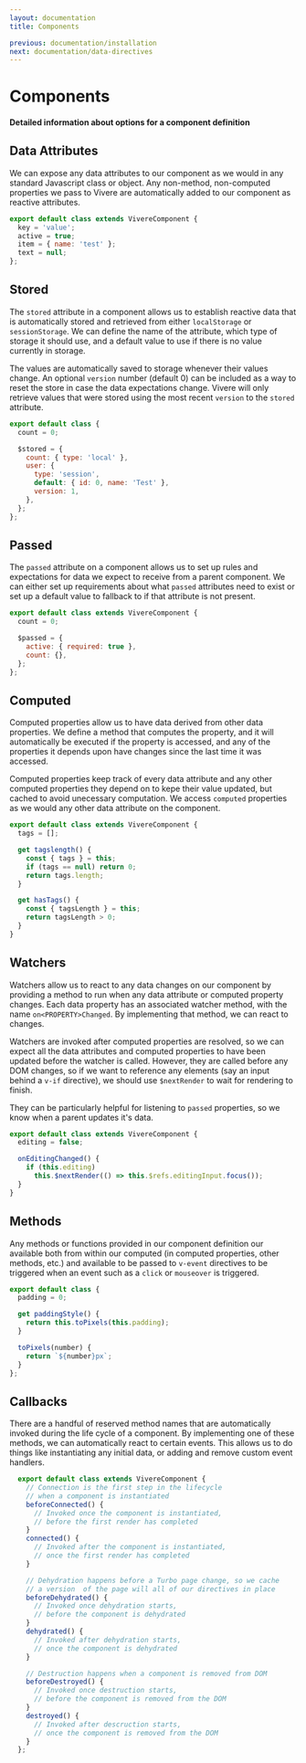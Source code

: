 ```yaml
---
layout: documentation
title: Components

previous: documentation/installation
next: documentation/data-directives
---
```


# Components

#### Detailed information about options for a component definition

## Data Attributes

We can expose any data attributes to our component as we would in any standard Javascript class or object. Any non-method, non-computed properties we pass to Vivere are automatically added to our component as reactive attributes.

```js
export default class extends VivereComponent {
  key = 'value';
  active = true;
  item = { name: 'test' };
  text = null;
};
```

## Stored

The `stored` attribute in a component allows us to establish reactive data that is automatically stored and retrieved from either `localStorage` or `sessionStorage`. We can define the name of the attribute, which type of storage it should use, and a default value to use if there is no value currently in storage.

The values are automatically saved to storage whenever their values change. An optional `version` number (default 0) can be included as a way to reset the store in case the data expectations change. Vivere will only retrieve values that were stored using the most recent `version` to the `stored` attribute.

```js
export default class {
  count = 0;

  $stored = {
    count: { type: 'local' },
    user: {
      type: 'session',
      default: { id: 0, name: 'Test' },
      version: 1,
    },
  };
};
```

## Passed

The `passed` attribute on a component allows us to set up rules and expectations for data we expect to receive from a parent component. We can either set up requirements about what `passed` attributes need to exist or set up a default value to fallback to if that attribute is not present.

```js
export default class extends VivereComponent {
  count = 0;

  $passed = {
    active: { required: true },
    count: {},
  };
};
```

## Computed

Computed properties allow us to have data derived from other data properties. We define a method that computes the property, and it will automatically be executed if the property is accessed, and any of the properties it depends upon have changes since the last time it was accessed.

Computed properties keep track of every data attribute and any other computed properties they depend on to kepe their value updated, but cached to avoid unecessary computation. We access `computed` properties as we would any other data attribute on the component.

```js
export default class extends VivereComponent {
  tags = [];

  get tagslength() {
    const { tags } = this;
    if (tags == null) return 0;
    return tags.length;
  }

  get hasTags() {
    const { tagsLength } = this;
    return tagsLength > 0;
  }
}
```

## Watchers

Watchers allow us to react to any data changes on our component by providing a method to run when any data attribute or computed property changes. Each data property has an associated watcher method, with the name `on<PROPERTY>Changed`. By implementing that method, we can react to changes.

Watchers are invoked after computed properties are resolved, so we can expect all the data attributes and computed properties to have been updated before the watcher is called. However, they are called before any DOM changes, so if we want to reference any elements (say an input behind a `v-if` directive), we should use `$nextRender` to wait for rendering to finish.

They can be particularly helpful for listening to `passed` properties, so we know when a parent updates it's data.

```js
export default class extends VivereComponent {
  editing = false;

  onEditingChanged() {
    if (this.editing)
      this.$nextRender(() => this.$refs.editingInput.focus());
  }
}
```

## Methods

Any methods or functions provided in our component definition our available both from within our computed (in computed properties, other methods, etc.) and available to be passed to `v-event` directives to be triggered when an event such as a `click` or `mouseover` is triggered.

```js
export default class {
  padding = 0;

  get paddingStyle() {
    return this.toPixels(this.padding);
  }

  toPixels(number) {
    return `${number}px`;
  }
};
```

## Callbacks

There are a handful of reserved method names that are automatically invoked during the life cycle of a component. By implementing one of these methods, we can automatically react to certain events. This allows us to do things like instantiating any initial data, or adding and remove custom event handlers.

```js
  export default class extends VivereComponent {
    // Connection is the first step in the lifecycle
    // when a component is instantiated
    beforeConnected() {
      // Invoked once the component is instantiated,
      // before the first render has completed
    }
    connected() {
      // Invoked after the component is instantiated,
      // once the first render has completed
    }

    // Dehydration happens before a Turbo page change, so we cache
    // a version  of the page will all of our directives in place
    beforeDehydrated() {
      // Invoked once dehydration starts,
      // before the component is dehydrated
    }
    dehydrated() {
      // Invoked after dehydration starts,
      // once the component is dehydrated
    }

    // Destruction happens when a component is removed from DOM
    beforeDestroyed() {
      // Invoked once destruction starts,
      // before the component is removed from the DOM
    }
    destroyed() {
      // Invoked after descruction starts,
      // once the component is removed from the DOM
    }
  };
```
